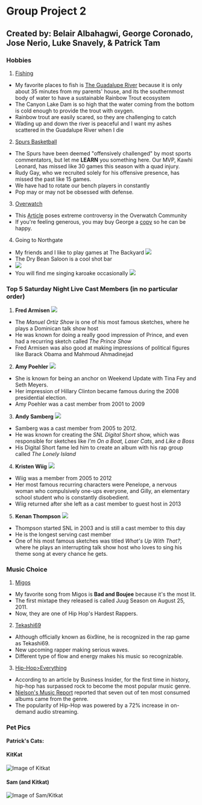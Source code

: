 # Group Project 2
## Created by: Belair Albahagwi, George Coronado, Jose Nerio, Luke Snavely, & Patrick Tam 

### Hobbies
1. [Fishing](https://res.cloudinary.com/simpleview/image/upload/c_fill,f_auto,q_65,w_768/v1/clients/norway/Fishing_2152634f-ba23-4044-8145-6ec3bab642bf.png)
- My favorite places to fish is [The Guadalupe River](https://tpwd.texas.gov/fishboat/fish/management/stocking/guadalupe.phtml) because it is only about 35 minutes from my parents' house, and its the southernmost body of water to have a sustainable Rainbow Trout ecosystem
- The Canyon Lake Dam is so high that the water coming from the bottom is cold enough to provide the trout with oxygen. 
- Rainbow trout are easily scared, so they are challenging to catch
- Wading up and down the river is peaceful and I want my ashes scattered in the Guadalupe River when I die
2. [Spurs Basketball](https://i.ytimg.com/vi/RA80Un7SGlA/maxresdefault.jpg)
- The Spurs have been deemed "offensively challenged" by most sports commentators, but let me **LEARN** you something here.  Our MVP, Kawhi Leonard, has missed like 30 games this season with a quad injury.  
- Rudy Gay, who we recruited solely for his offensive presence, has missed the past like 15 games. 
- We have had to rotate our bench players in constantly
- Pop may or may not be obsessed with defense. 
3. [Overwatch](https://d1u1mce87gyfbn.cloudfront.net/media/screenshot/widowmaker-screenshot-004.jpg)
- This [Article](http://knowyourmeme.com/photos/1325069-overwatch) poses extreme controversy in the Overwatch Community
- If you're feeling generous, you may buy George a [copy](https://www.walmart.com/ip/Overwatch-GOTY-Edition-Activision-PlayStation-4-047875881273/472837985?wmlspartner=wlpa&selectedSellerId=12697&adid=22222222227095214719&wmlspartner=wmtlabs&wl0=&wl1=g&wl2=c&wl3=212745973635&wl4=pla-344488276201&wl5=9060009&wl6=&wl7=&wl8=&wl9=pla&wl10=117436918&wl11=online&wl12=472837985&wl13=&veh=sem) so he can be happy. 
4. Going to Northgate
- My friends and I like to play games at The Backyard ![](http://www.driftingcreatives.com/wp-content/uploads/2014/10/backyard.jpg)
- The Dry Bean Saloon is a cool shot bar 
- ![](https://s3-media3.fl.yelpcdn.com/bphoto/F_Qd9s5Bzx1tmn7umlquvw/ls.jpg)
- You will find me singing karoake occasionally ![](http://surfairbeachhotel.com.au/wp-content/uploads/2017/10/karaoke1.jpg)


### Top 5 Saturday Night Live Cast Members (in no particular order)
1. **Fred Armisen**
![](http://www.christies.com/sales/90s-to-now-online-only-february-2014/images/features-index/armisen-index.jpg)
- The _Manuel Ortiz Show_ is one of his most famous sketches, where he plays a Dominican talk show host
- He was known for doing a really good impression of Prince, and even had a recurring sketch called _The Prince Show_
- Fred Armisen was also good at making impressions of political figures like Barack Obama and Mahmoud Ahmadinejad
2. **Amy Poehler**
![](https://images-na.ssl-images-amazon.com/images/M/MV5BNDZlNmRhNjQtOTZjZC00YzkwLWFlMDMtNTNiMmVhN2UxMzliXkEyXkFqcGdeQXVyNzcwODE0OTk@._V1_UX214_CR0,0,214,317_AL_.jpg)
- She is known for being an anchor on Weekend Update with Tina Fey and Seth Meyers.
- Her impression of Hillary Clinton became famous during the 2008 presidential election.
- Amy Poehler was a cast member from 2001 to 2009
3. **Andy Samberg**
![](http://static.tvtropes.org/pmwiki/pub/images/ansy_samberg.jpg)
- Samberg was a cast member from 2005 to 2012.
- He was known for creating the _SNL Digital Short_ show, which was responsible for sketches like _I'm On a Boat, Laser Cats_, and _Like a Boss_
- His Digital Short fame led him to create an album with his rap group called _The Lonely Island_
4. **Kristen Wiig**
![](https://images-na.ssl-images-amazon.com/images/M/MV5BMTg5MTA0MDA5NF5BMl5BanBnXkFtZTgwODMyMjA1NzE@._V1_UY317_CR1,0,214,317_AL_.jpg)
- Wiig was a member from 2005 to 2012
- Her most famous recurring characters were Penelope, a nervous woman who compulsively one-ups everyone, and Gilly, an elementary school student who is constantly disobedient.
- Wiig returned after she left as a cast member to guest host in 2013
5. **Kenan Thompson**
![](https://pmcdeadline2.files.wordpress.com/2017/07/kenan-thompson.jpg?w=446&h=299&crop=1)
- Thompson started SNL in 2003 and is still a cast member to this day
- He is the longest serving cast member
- One of his most famous sketches was titled _What's Up With That?_, where he plays an interrupting talk show host who loves to sing his theme song at every chance he gets. 

### Music Choice
1. [Migos](https://upload.wikimedia.org/wikipedia/en/thumb/6/6a/Y.R.N_%28Young_Rich_Niggas%29_Cover.jpg/220px-Y.R.N_%28Young_Rich_Niggas%29_Cover.jpg)
- My favorite song from Migos is **Bad and Boujee** because it's the most lit. 
- The first mixtape they released is called Juug Season on August 25, 2011.
- Now, they are one of Hip Hop's Hardest Rappers. 
2. [Tekashi69](http://thenewmvmt.com/wp-content/uploads/2017/11/Screen-Shot-2017-11-29-at-3.25.28-AM.png)
- Although officially known as 6ix9ine, he is recognized in the rap game as Tekashi69. 
- New upcoming rapper making serious waves. 
- Different type of flow and energy makes his music so recognizable. 
3. [Hip-Hop>Everything](http://www.businessinsider.com/hip-hop-passes-rock-most-popular-music-genre-nielsen-2018-1)
- According to an article by Business Insider, for the first time in history, hip-hop has surpassed rock to become the most popular music genre. 
- [Nielson's Music Report](http://www.nielsen.com/us/en/insights/reports/2018/2017-music-us-year-end-report.html?afflt=ntrt15340001&afflt_uid=6K_vzbtMnOI.un2J6yikqTDqdJaCVNqcABj4sLaluH_j&afflt_uid_2=AFFLT_ID_2)
  reported that seven out of ten most consumed albums came from the genre. 
- The popularity of Hip-Hop was powered by a 72% increase in on-demand audio streaming.

### Pet Pics
**Patrick's Cats:**
#### KitKat
![Image of Kitkat](https://i.imgur.com/kdTDqpG.jpg)
#### Sam (and Kitkat)
![Image of Sam/Kitkat](https://i.imgur.com/ogKQagY.jpg)


